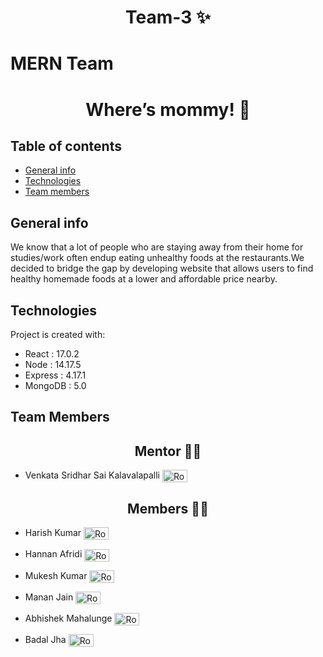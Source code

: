 <h1 align="center"> Team-3 ✨ </h1>

# MERN Team 
<h1 align="center">  Where’s mommy!  🍔 </h1>

## Table of contents
* [General info](#general-info)
* [Technologies](#technologies)
* [Team members](#Team-Members)

## General info
We know that a lot of people   who are staying away from their home for studies/work often endup eating unhealthy foods at the restaurants.We decided to bridge the gap by developing website that allows users to find healthy homemade foods at a lower and affordable price nearby.
	
## Technologies
Project is created with:
* React   : 17.0.2
* Node    : 14.17.5
* Express : 4.17.1
* MongoDB : 5.0

## Team Members  

<h2 align="center">  Mentor 👨‍🏫 </h2>

   * Venkata Sridhar Sai Kalavalapalli <a href="https://www.linkedin.com/in/venkata-sridhar-sai-kalavalapalli-ba72a8190/" target="blank"><img align="center" src="https://cdn.jsdelivr.net/npm/simple-icons@3.0.1/icons/linkedin.svg" alt="Rose Kamal Love" height="20" width="40" /></a> 

<h2 align="center">  Members 👨‍🏫 </h2>

 * Harish Kumar <a href="https://www.linkedin.com/in/harish-kumar-68414b171/" target="blank"><img align="center" src="https://cdn.jsdelivr.net/npm/simple-icons@3.0.1/icons/linkedin.svg" alt="Rose Kamal Love" height="20" width="40" /></a>

 * Hannan Afridi <a href="https://www.linkedin.com/in/hannan-afridi-39ab0b203/" target="blank"><img align="center" src="https://cdn.jsdelivr.net/npm/simple-icons@3.0.1/icons/linkedin.svg" alt="Rose Kamal Love" height="20" width="40" /></a> 

 * Mukesh Kumar <a href=" https://www.linkedin.com/in/mukesh-kumar-macson" target="blank"><img align="center" src="https://cdn.jsdelivr.net/npm/simple-icons@3.0.1/icons/linkedin.svg" alt="Rose Kamal Love" height="20" width="40" /></a> 

  * Manan Jain <a href=" https://www.linkedin.com/in/manan-jain-65aa561b7" target="blank"><img align="center" src="https://cdn.jsdelivr.net/npm/simple-icons@3.0.1/icons/linkedin.svg" alt="Rose Kamal Love" height="20" width="40" /></a> 
   * Abhishek Mahalunge <a href="https://www.linkedin.com/in/abhishek-mahalunge/" target="blank"><img align="center" src="https://cdn.jsdelivr.net/npm/simple-icons@3.0.1/icons/linkedin.svg" alt="Rose Kamal Love" height="20" width="40" /></a> 
   * Badal Jha <a href="https://www.linkedin.com/in/badal-jha-807582166" target="blank"><img align="center" src="https://cdn.jsdelivr.net/npm/simple-icons@3.0.1/icons/linkedin.svg" alt="Rose Kamal Love" height="20" width="40" /></a> 

    

 


